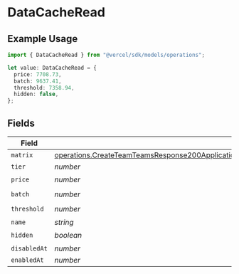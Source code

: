 # DataCacheRead

## Example Usage

```typescript
import { DataCacheRead } from "@vercel/sdk/models/operations";

let value: DataCacheRead = {
  price: 7708.73,
  batch: 9637.41,
  threshold: 7358.94,
  hidden: false,
};
```

## Fields

| Field                                                                                                                                                                                                                            | Type                                                                                                                                                                                                                             | Required                                                                                                                                                                                                                         | Description                                                                                                                                                                                                                      |
| -------------------------------------------------------------------------------------------------------------------------------------------------------------------------------------------------------------------------------- | -------------------------------------------------------------------------------------------------------------------------------------------------------------------------------------------------------------------------------- | -------------------------------------------------------------------------------------------------------------------------------------------------------------------------------------------------------------------------------- | -------------------------------------------------------------------------------------------------------------------------------------------------------------------------------------------------------------------------------- |
| `matrix`                                                                                                                                                                                                                         | [operations.CreateTeamTeamsResponse200ApplicationJSONResponseBodyBillingInvoiceItemsDataCacheReadMatrix](../../models/operations/createteamteamsresponse200applicationjsonresponsebodybillinginvoiceitemsdatacachereadmatrix.md) | :heavy_minus_sign:                                                                                                                                                                                                               | N/A                                                                                                                                                                                                                              |
| `tier`                                                                                                                                                                                                                           | *number*                                                                                                                                                                                                                         | :heavy_minus_sign:                                                                                                                                                                                                               | N/A                                                                                                                                                                                                                              |
| `price`                                                                                                                                                                                                                          | *number*                                                                                                                                                                                                                         | :heavy_check_mark:                                                                                                                                                                                                               | N/A                                                                                                                                                                                                                              |
| `batch`                                                                                                                                                                                                                          | *number*                                                                                                                                                                                                                         | :heavy_check_mark:                                                                                                                                                                                                               | N/A                                                                                                                                                                                                                              |
| `threshold`                                                                                                                                                                                                                      | *number*                                                                                                                                                                                                                         | :heavy_check_mark:                                                                                                                                                                                                               | N/A                                                                                                                                                                                                                              |
| `name`                                                                                                                                                                                                                           | *string*                                                                                                                                                                                                                         | :heavy_minus_sign:                                                                                                                                                                                                               | N/A                                                                                                                                                                                                                              |
| `hidden`                                                                                                                                                                                                                         | *boolean*                                                                                                                                                                                                                        | :heavy_check_mark:                                                                                                                                                                                                               | N/A                                                                                                                                                                                                                              |
| `disabledAt`                                                                                                                                                                                                                     | *number*                                                                                                                                                                                                                         | :heavy_minus_sign:                                                                                                                                                                                                               | N/A                                                                                                                                                                                                                              |
| `enabledAt`                                                                                                                                                                                                                      | *number*                                                                                                                                                                                                                         | :heavy_minus_sign:                                                                                                                                                                                                               | N/A                                                                                                                                                                                                                              |